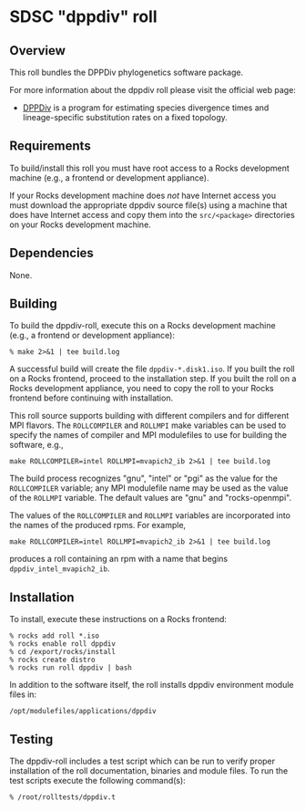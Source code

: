 # SDSC "dppdiv" roll

## Overview

This roll bundles the DPPDiv phylogenetics software package.

For more information about the dppdiv roll please visit the official web page:

- <a href="http://phylo.bio.ku.edu/content/tracy-heath-dppdiv"
target="_blank">DPPDiv</a> is a program for estimating species divergence times
and lineage-specific substitution rates on a fixed topology.


## Requirements

To build/install this roll you must have root access to a Rocks development
machine (e.g., a frontend or development appliance).

If your Rocks development machine does *not* have Internet access you must
download the appropriate dppdiv source file(s) using a machine that does
have Internet access and copy them into the `src/<package>` directories on your
Rocks development machine.


## Dependencies

None.


## Building

To build the dppdiv-roll, execute this on a Rocks development
machine (e.g., a frontend or development appliance):

```shell
% make 2>&1 | tee build.log
```

A successful build will create the file `dppdiv-*.disk1.iso`.  If you built the
roll on a Rocks frontend, proceed to the installation step. If you built the
roll on a Rocks development appliance, you need to copy the roll to your Rocks
frontend before continuing with installation.

This roll source supports building with different compilers and for different
MPI flavors.  The `ROLLCOMPILER` and `ROLLMPI` make variables can be used to
specify the names of compiler and MPI modulefiles to use for building the
software, e.g.,

```shell
make ROLLCOMPILER=intel ROLLMPI=mvapich2_ib 2>&1 | tee build.log
```

The build process recognizes "gnu", "intel" or "pgi" as the value for the
`ROLLCOMPILER` variable; any MPI modulefile name may be used as the value of
the `ROLLMPI` variable.  The default values are "gnu" and "rocks-openmpi".


The values of the `ROLLCOMPILER` and `ROLLMPI` variables are incorporated into
the names of the produced rpms.  For example,

```shell
make ROLLCOMPILER=intel ROLLMPI=mvapich2_ib 2>&1 | tee build.log
```

produces a roll containing an rpm with a name that begins
`dppdiv_intel_mvapich2_ib`.


## Installation

To install, execute these instructions on a Rocks frontend:

```shell
% rocks add roll *.iso
% rocks enable roll dppdiv
% cd /export/rocks/install
% rocks create distro
% rocks run roll dppdiv | bash
```

In addition to the software itself, the roll installs dppdiv environment
module files in:

```shell
/opt/modulefiles/applications/dppdiv
```


## Testing

The dppdiv-roll includes a test script which can be run to verify proper
installation of the roll documentation, binaries and module files. To
run the test scripts execute the following command(s):

```shell
% /root/rolltests/dppdiv.t 
```
